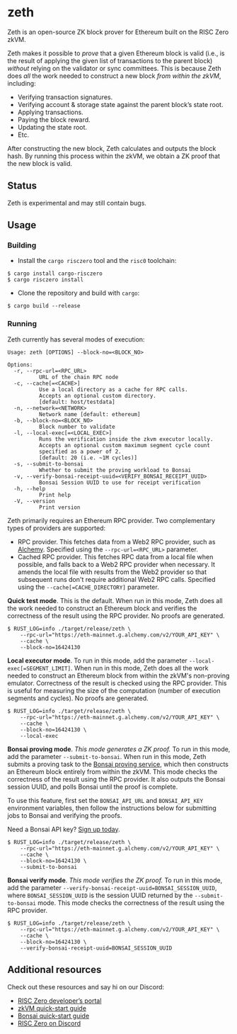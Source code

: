 # zeth

Zeth is an open-source ZK block prover for Ethereum built on the RISC Zero zkVM.

Zeth makes it possible to *prove* that a given Ethereum block is valid
(i.e., is the result of applying the given list of transactions to the parent block)
*without* relying on the validator or sync committees.
This is because Zeth does *all* the work needed to construct a new block *from within the zkVM*, including:

* Verifying transaction signatures.
* Verifying account & storage state against the parent block’s state root.
* Applying transactions.
* Paying the block reward.
* Updating the state root.
* Etc.

After constructing the new block, Zeth calculates and outputs the block hash.
By running this process within the zkVM, we obtain a ZK proof that the new block is valid.

## Status

Zeth is experimental and may still contain bugs.

## Usage

### Building

- Install the `cargo risczero` tool and the `risc0` toolchain:

```console
$ cargo install cargo-risczero
$ cargo risczero install
```

- Clone the repository and build with `cargo`:

```console
$ cargo build --release
```

### Running

Zeth currently has several modes of execution:

```
Usage: zeth [OPTIONS] --block-no=<BLOCK_NO>

Options:
  -r, --rpc-url=<RPC_URL>
          URL of the chain RPC node
  -c, --cache[=<CACHE>]
          Use a local directory as a cache for RPC calls.
          Accepts an optional custom directory.
          [default: host/testdata]
  -n, --network=<NETWORK>
          Network name [default: ethereum]
  -b, --block-no=<BLOCK_NO>
          Block number to validate
  -l, --local-exec[=<LOCAL_EXEC>]
          Runs the verification inside the zkvm executor locally.
          Accepts an optional custom maximum segment cycle count
          specified as a power of 2.
          [default: 20 (i.e. ~1M cycles)]
  -s, --submit-to-bonsai
          Whether to submit the proving workload to Bonsai
  -v, --verify-bonsai-receipt-uuid=<VERIFY_BONSAI_RECEIPT_UUID>
          Bonsai Session UUID to use for receipt verification
  -h, --help
          Print help
  -V, --version
          Print version
```

Zeth primarily requires an Ethereum RPC provider.
Two complementary types of providers are supported:

* RPC provider.
  This fetches data from a Web2 RPC provider, such as [Alchemy](https://www.alchemy.com/).
  Specified using the `--rpc-url=<RPC_URL>` parameter.
* Cached RPC provider.
  This fetches RPC data from a local file when possible, and falls back to a Web2 RPC provider when necessary.
  It amends the local file with results from the Web2 provider so that subsequent runs don't require additional Web2 RPC calls.
  Specified using the `--cache[=CACHE_DIRECTORY]` parameter.

**Quick test mode**.
This is the default.
When run in this mode, Zeth does all the work needed to construct an Ethereum block and verifies the correctness
of the result using the RPC provider.
No proofs are generated.

```console
$ RUST_LOG=info ./target/release/zeth \
    --rpc-url="https://eth-mainnet.g.alchemy.com/v2/YOUR_API_KEY" \
    --cache \
    --block-no=16424130
```

**Local executor mode**.
To run in this mode, add the parameter `--local-exec[=SEGMENT_LIMIT]`.
When run in this mode, Zeth does all the work needed to construct an Ethereum block from within the zkVM's non-proving emulator.
Correctness of the result is checked using the RPC provider.
This is useful for measuring the size of the computation (number of execution segments and cycles).
No proofs are generated.

```console
$ RUST_LOG=info ./target/release/zeth \
    --rpc-url="https://eth-mainnet.g.alchemy.com/v2/YOUR_API_KEY" \
    --cache \
    --block-no=16424130 \
    --local-exec
```

**Bonsai proving mode**.
*This mode generates a ZK proof.*
To run in this mode, add the parameter `--submit-to-bonsai`.
When run in this mode, Zeth submits a proving task to the [Bonsai proving service](https://www.bonsai.xyz/),
which then constructs an Ethereum block entirely from within the zkVM.
This mode checks the correctness of the result using the RPC provider.
It also outputs the Bonsai session UUID, and polls Bonsai until the proof is complete.

To use this feature, first set the `BONSAI_API_URL` and `BONSAI_API_KEY` environment variables,
then follow the instructions below for submitting jobs to Bonsai and verifying the proofs.

Need a Bonsai API key? [Sign up today](https://bonsai.xyz/apply).

```console
$ RUST_LOG=info ./target/release/zeth \
    --rpc-url="https://eth-mainnet.g.alchemy.com/v2/YOUR_API_KEY" \
    --cache \
    --block-no=16424130 \
    --submit-to-bonsai
```

**Bonsai verify mode**.
*This mode verifies the ZK proof.*
To run in this mode, add the parameter `--verify-bonsai-receipt-uuid=BONSAI_SESSION_UUID`,
where `BONSAI_SESSION_UUID` is the session UUID returned by the `--submit-to-bonsai` mode.
This mode checks the correctness of the result using the RPC provider.

```console
$ RUST_LOG=info ./target/release/zeth \
    --rpc-url="https://eth-mainnet.g.alchemy.com/v2/YOUR_API_KEY" \
    --cache \
    --block-no=16424130 \
    --verify-bonsai-receipt-uuid=BONSAI_SESSION_UUID
```

## Additional resources

Check out these resources and say hi on our Discord:

* [RISC Zero developer’s portal](https://dev.risczero.com/)
* [zkVM quick-start guide](https://dev.risczero.com/zkvm/quickstart)
* [Bonsai quick-start guide](https://dev.risczero.com/bonsai/quickstart)
* [RISC Zero on Discord](https://discord.gg/risczero)
